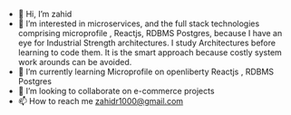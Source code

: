 - 👋 Hi, I’m zahid
- 👀 I’m interested in microservices, and the full stack technologies comprising microprofile , Reactjs, RDBMS Postgres,
      because  I have an eye for Industrial Strength architectures. 
      I study Architectures before learning to code them. It is the smart approach because costly system work arounds can be avoided.
- 🌱 I’m currently learning  Microprofile on openliberty Reactjs , RDBMS Postgres
- 💞️ I’m looking to collaborate on  e-commerce projects
- 📫 How to reach me zahidr1000@gmail.com

<!---
zahidr/zahidr is a ✨ special ✨ repository because its `README.md` (this file) appears on your GitHub profile.
You can click the Preview link to take a look at your changes.
--->
